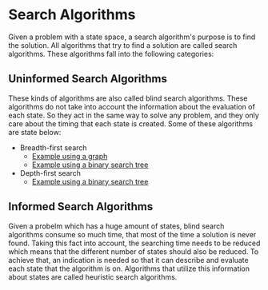 # Search Algorithms

Given a problem with a state space, a search algorithm's purpose is to find the solution. All algorithms that try to find a solution are called search algorithms. These algorithms fall into the following categories:

## Uninformed Search Algorithms

These kinds of algorithms are also called blind search algorithms. These algorithms do not take into account the information about the evaluation of each state. So they act in the same way to solve any problem, and they only care about the timing that each state is created. Some of these algorithms are state below:

* Breadth-first search
  * [Example using a graph](https://github.com/sotostzam/artificial-intelligence/tree/search-algorithms/breadth-first-search)
  * [Example using a binary search tree](https://github.com/sotostzam/data-structures-and-algorithms)
* Depth-first search
  * [Example using a binary search tree](https://github.com/sotostzam/data-structures-and-algorithms)

## Informed Search Algorithms

Given a probelm which has a huge amount of states, blind search algorithms consume so much time, that most of the time a solution is never found. Taking this fact into account, the searching time needs to be reduced which means that the different number of states should also be reduced. To achieve that, an indication is needed so that it can describe and evaluate each state that the algorithm is on. Algorithms that utilize this information about states are called heuristic search algorithms.
